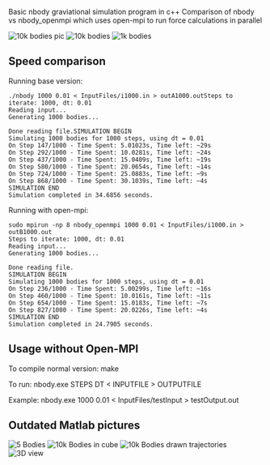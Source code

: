 Basic nbody graviational simulation program in c++
Comparison of nbody vs nbody_openmpi which uses open-mpi to run force calculations in parallel

![10k bodies pic](http://i.imgur.com/Ocvs1ng.png)
![10k bodies](http://i.imgur.com/0JFPQqM.gif)
![1k bodies](http://i.imgur.com/TTmS4t2.gif)


Speed comparison
---

Running base version:

```
./nbody 1000 0.01 < InputFiles/i1000.in > outA1000.outSteps to iterate: 1000, dt: 0.01
Reading input...
Generating 1000 bodies...

Done reading file.SIMULATION BEGIN
Simulating 1000 bodies for 1000 steps, using dt = 0.01
On Step 147/1000 - Time Spent: 5.01023s, Time left: ~29s 
On Step 292/1000 - Time Spent: 10.0281s, Time left: ~24s 
On Step 437/1000 - Time Spent: 15.0409s, Time left: ~19s 
On Step 580/1000 - Time Spent: 20.0654s, Time left: ~14s 
On Step 724/1000 - Time Spent: 25.0883s, Time left: ~9s 
On Step 868/1000 - Time Spent: 30.1039s, Time left: ~4s 
SIMULATION END
Simulation completed in 34.6856 seconds.
```

Running with open-mpi:

```
sudo mpirun -np 8 nbody_openmpi 1000 0.01 < InputFiles/i1000.in > outB1000.out
Steps to iterate: 1000, dt: 0.01
Reading input...
Generating 1000 bodies...

Done reading file.
SIMULATION BEGIN
Simulating 1000 bodies for 1000 steps, using dt = 0.01
On Step 236/1000 - Time Spent: 5.00299s, Time left: ~16s 
On Step 460/1000 - Time Spent: 10.0161s, Time left: ~11s 
On Step 654/1000 - Time Spent: 15.0183s, Time left: ~7s 
On Step 827/1000 - Time Spent: 20.0226s, Time left: ~4s 
SIMULATION END
Simulation completed in 24.7905 seconds.
```

Usage without Open-MPI
---
To compile normal version:
	make

To run:
	nbody.exe STEPS DT < INPUTFILE > OUTPUTFILE

Example:
	nbody.exe 1000 0.01 < InputFiles/testInput > testOutput.out



Outdated Matlab pictures
---

![5 Bodies](http://i.imgur.com/A4ctD.jpg)
![10k Bodies in cube](http://i.imgur.com/ZXPdF.jpg)
![10k Bodies drawn trajectories](http://i.imgur.com/eann1.jpg)
![3D view](http://i.imgur.com/T4m6W.jpg)